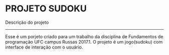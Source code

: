 PROJETO SUDOKU
==============

Descrição do projeto
____________________

Esse é um porjeto criado para um trabalho da disciplina de Fundamentos de programação UFC campus Russas 2017.1. O projeto é um jogo(sudoku) com interface de interação com o usuário.